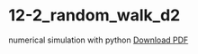12-2_random_walk_d2
===================

numerical simulation with python
[Download PDF](https://github.com/ssh0/12-2_random_walk_d2/blob/master/12-2_random_walk_d2.pdf?raw=true)
